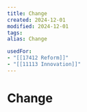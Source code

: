 ```yaml
---
title: Change
created: 2024-12-01
modified: 2024-12-01
tags: 
alias: Change

usedFor:
- "[[17412 Reform]]"
- "[[11113 Innovation]]"
---
```

# Change
